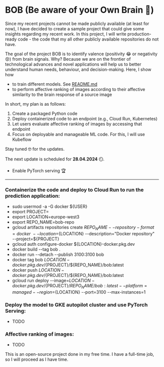 # BOB (Be aware of your Own Brain 🧠)

Since my recent projects cannot be made publicly available (at least for now), I have decided to create a sample project
that could give some insights regarding my recent work.
In this project, I will write production-ready code - the code that my all other publicly available repositories do not
have.

The goal of the project BOB is to identify valence (positivity 😂 or negativity 😡) from brain signals. Why? Because we
are on the frontier of technological advances and novel applications will help us to better understand human needs,
behaviour, and decision-making. 
Here, I show how
- to train different models. See [README.md](./examples/DEAP/README.md)
- to perform affective ranking of images according to their affective similarity
to the brain response of a source image


In short, my plan is as follows: 
1. Create a packaged Python code
2. Deploy containerized code to an endpoint (e.g., Cloud Run, Kubernetes)
3. Let users evaluate affective ranking of images by accessing that endpoint
4. Focus on deployable and manageable ML code. For this, I will use Kubeflow

Stay tuned 🤓 for the updates.

The next update is scheduled for **28.04.2024** ⏲️.
- Enable PyTorch serving :trophy:

----


### Containerize the code and deploy to Cloud Run to run the prediction application:
- sudo usermod -a -G docker ${USER} 
- export PROJECT=<project-id>
- export LOCATION=europe-west3
- export REPO_NAME=bob-repo
- gcloud artifacts repositories create ${REPO_NAME} --repository-format=docker \
    --location=${LOCATION} --description="Docker repository" \
    --project=${PROJECT} 
- gcloud auth configure-docker ${LOCATION}-docker.pkg.dev 
- docker build --tag bob .
- docker run --detach --publish 3100:3100 bob
- docker tag bob ${LOCATION}-docker.pkg.dev/${PROJECT}/${REPO_NAME}/bob:latest 
- docker push ${LOCATION}-docker.pkg.dev/${PROJECT}/${REPO_NAME}/bob:latest
- gcloud run deploy --image=${LOCATION}-docker.pkg.dev/${PROJECT}/${REPO_NAME}/bob:latest --platform=managed --region=${LOCATION} --port=3100 --max-instances=1


### Deploy the model to GKE autopilot cluster and use PyTorch Serving:
- TODO

### Affective ranking of images:
- TODO

This is an open-source project done in my free time. 
I have a full-time job, so I will proceed as I have time.
